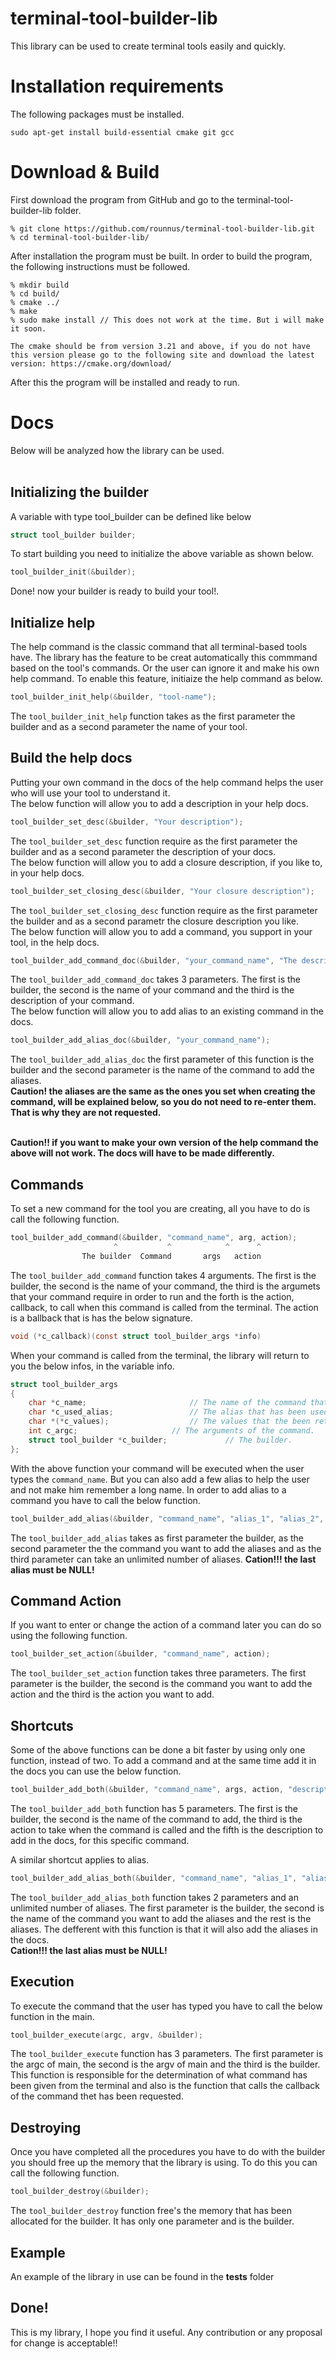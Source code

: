 # terminal-tool-builder-lib 
This library can be used to create terminal tools easily and quickly. 

# Installation requirements
The following packages must be installed.<br>
```
sudo apt-get install build-essential cmake git gcc
```

# Download & Build

First download the program from GitHub and go to the terminal-tool-builder-lib folder.

```
% git clone https://github.com/rounnus/terminal-tool-builder-lib.git
% cd terminal-tool-builder-lib/
```

After installation the program must be built. In order to build the program, the following instructions must be
followed.<br>

```
% mkdir build
% cd build/
% cmake ../
% make
% sudo make install // This does not work at the time. But i will make it soon.
```

`
The cmake should be from version 3.21 and above, if you do not have this version please go to the following site and download the latest version:
https://cmake.org/download/
`

After this the program will be installed and ready to run.

# Docs

Below will be analyzed how the library can be used.<br><br>

## Initializing the builder
A variable with type tool_builder can be defined like below
```C
struct tool_builder builder;
``` 
To start building you need to initialize the above variable as shown below.
```C
tool_builder_init(&builder);
```
Done! now your builder is ready to build your tool!.

## Initialize help
The help command is the classic command that all terminal-based tools have. The library has the feature to be creat automatically this commmand based on the tool's commands. Or the user can ignore it and make his own help command.
To enable this feature, initiaize the help command as below.
```C
tool_builder_init_help(&builder, "tool-name");
```
The `tool_builder_init_help` function takes as the first parameter the builder and as a second parameter the name of your tool.

## Build the help docs
Putting your own command in the docs of the help command helps the user who will use your tool to understand it.<br>
The below function will allow you to add a description in your help docs.
```C
tool_builder_set_desc(&builder, "Your description");	
```
The `tool_builder_set_desc` function require as the first parameter the builder and as a second parameter the description of your docs.<br>
The below function will allow you to add a closure description, if you like to, in your help docs.
```C
tool_builder_set_closing_desc(&builder, "Your closure description");	
```
The `tool_builder_set_closing_desc` function require as the first parameter the builder and as a second parametr the closure description you like.<br>
The below function will allow you to add a command, you support in your tool, in the help docs.
```C
tool_builder_add_command_doc(&builder, "your_command_name", "The description of your command");
```
The `tool_builder_add_command_doc` takes 3 parameters. The first is the builder, the second is the name of your command and the third is the description of your  command.<br>
The below function will allow you to add alias to an existing command in the docs.
```C
tool_builder_add_alias_doc(&builder, "your_command_name");
```
The `tool_builder_add_alias_doc` the first parameter of this function is the builder and the second parameter is the name of the command to add the aliases.<br>
**Caution! the aliases are the same as the ones you set when creating the command, will be explained below, so you do not need to re-enter them. That is why they are not requested.**<br><br>

**Caution!! if you want to make your own version of the help command the above will not work. The docs will have to be made differently.**

## Commands
To set a new command for the tool you are creating, all you have to do is call the following function. 
```C
tool_builder_add_command(&builder, "command_name", arg, action);
            		   ^           ^            ^      ^
        		The builder  Command       args   action
```
The `tool_builder_add_command` function takes 4 arguments. The first is the builder, the second is the name of your command, the third is the argumets that your command require in order to run and the forth is the action, callback, to call when this command is called from the terminal. The action is a ballback that is has the below signature.
```C
void (*c_callback)(const struct tool_builder_args *info)
```
When your command is called from the terminal, the library will return to you the below infos, in the variable info.
```C
struct tool_builder_args 
{
	char *c_name;						// The name of the command that has been executed.
	char *c_used_alias;					// The alias that has been used.
	char *(*c_values);					// The values that the been retrieved. Must be freed when there is no more use.
	int c_argc;						// The arguments of the command.
	struct tool_builder *c_builder;				// The builder.
};
```
With the above function your command will be executed when the user types the `command_name`. But you can also add a few alias
to help the user and not make him remember a long name.
In order to add alias to a command you have to call the below function.
```C
tool_builder_add_alias(&builder, "command_name", "alias_1", "alias_2", "alias_3", NULL);
```
The `tool_builder_add_alias` takes as first parameter the builder, as the second parameter the the command you want to add the aliases and as the third parameter can take an unlimited number of aliases.
**Cation!!! the last alias must be NULL!**

## Command Action

If you want to enter or change the action of a command later you can do so using the following function. 
```C
tool_builder_set_action(&builder, "command_name", action);
```
The `tool_builder_set_action` function takes three parameters. The first parameter is the builder, the second is the command you want to add the action and the third is the action you want to add.

## Shortcuts
Some of the above functions can be done a bit faster by using only one function, instead of two. 
Το add a command and at the same time add it in the docs you can use the below function.
```C
tool_builder_add_both(&builder, "command_name", args, action, "description")
```
The `tool_builder_add_both` function has 5 parameters. The first is the builder, the second is the name of the command to add, the third is the action to take when the command is called and the fifth is the description to add in the docs, for this specific command.

Α similar shortcut applies to alias.
```C
tool_builder_add_alias_both(&builder, "command_name", "alias_1", "alias_2", "alias_3", NULL)
```
The `tool_builder_add_alias_both` function takes 2 parameters and an unlimited number of aliases. The first parameter is the builder, the second is the name of the command you want to add the aliases and the rest is the aliases. The defferent with this function is that it will also add the aliases in the docs.<br>
**Cation!!! the last alias must be NULL!**

## Execution
To execute the command that the user has typed you have to call the below function in the main.
```C
tool_builder_execute(argc, argv, &builder);
```
The `tool_builder_execute` function has 3 parameters. The first parameter is the argc of main, the second is the argv of main and the third is the builder.
This function is responsible for the determination of what command has been given from the terminal and also is the function that calls the callback of the command thet has been requested.

## Destroying
Once you have completed all the procedures you have to do with the builder you should free up the memory that the library is using. To do this you can call the following function. 
```C
tool_builder_destroy(&builder);
```
The `tool_builder_destroy` function free's the memory that has been allocated for the builder. It has only one parameter and is the builder. 

## Example
An example of the library in use can be found in the **tests** folder

## Done!
This is my library, I hope you find it useful. Any contribution or any proposal for change is acceptable!! 
